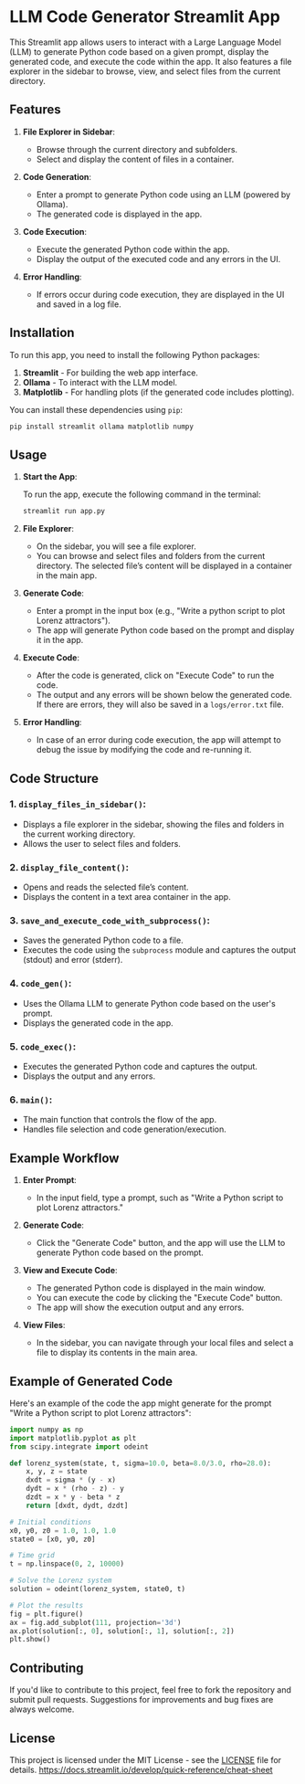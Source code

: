 # LLM Code Generator Streamlit App

This Streamlit app allows users to interact with a Large Language Model (LLM) to generate Python code based on a given prompt, display the generated code, and execute the code within the app. It also features a file explorer in the sidebar to browse, view, and select files from the current directory.

## Features

1. **File Explorer in Sidebar**:
   - Browse through the current directory and subfolders.
   - Select and display the content of files in a container.

2. **Code Generation**:
   - Enter a prompt to generate Python code using an LLM (powered by Ollama).
   - The generated code is displayed in the app.

3. **Code Execution**:
   - Execute the generated Python code within the app.
   - Display the output of the executed code and any errors in the UI.

4. **Error Handling**:
   - If errors occur during code execution, they are displayed in the UI and saved in a log file.

## Installation

To run this app, you need to install the following Python packages:

1. **Streamlit** - For building the web app interface.
2. **Ollama** - To interact with the LLM model.
3. **Matplotlib** - For handling plots (if the generated code includes plotting).

You can install these dependencies using `pip`:

```bash
pip install streamlit ollama matplotlib numpy
```

## Usage

1. **Start the App**: 

   To run the app, execute the following command in the terminal:

   ```bash
   streamlit run app.py
   ```

2. **File Explorer**:
   - On the sidebar, you will see a file explorer.
   - You can browse and select files and folders from the current directory. The selected file’s content will be displayed in a container in the main app.

3. **Generate Code**:
   - Enter a prompt in the input box (e.g., "Write a python script to plot Lorenz attractors").
   - The app will generate Python code based on the prompt and display it in the app.

4. **Execute Code**:
   - After the code is generated, click on "Execute Code" to run the code.
   - The output and any errors will be shown below the generated code. If there are errors, they will also be saved in a `logs/error.txt` file.

5. **Error Handling**:
   - In case of an error during code execution, the app will attempt to debug the issue by modifying the code and re-running it.

## Code Structure

### 1. **`display_files_in_sidebar()`**:
   - Displays a file explorer in the sidebar, showing the files and folders in the current working directory.
   - Allows the user to select files and folders.

### 2. **`display_file_content()`**:
   - Opens and reads the selected file’s content.
   - Displays the content in a text area container in the app.

### 3. **`save_and_execute_code_with_subprocess()`**:
   - Saves the generated Python code to a file.
   - Executes the code using the `subprocess` module and captures the output (stdout) and error (stderr).

### 4. **`code_gen()`**:
   - Uses the Ollama LLM to generate Python code based on the user's prompt.
   - Displays the generated code in the app.

### 5. **`code_exec()`**:
   - Executes the generated Python code and captures the output.
   - Displays the output and any errors.

### 6. **`main()`**:
   - The main function that controls the flow of the app.
   - Handles file selection and code generation/execution.

## Example Workflow

1. **Enter Prompt**:
   - In the input field, type a prompt, such as "Write a Python script to plot Lorenz attractors."

2. **Generate Code**:
   - Click the "Generate Code" button, and the app will use the LLM to generate Python code based on the prompt.

3. **View and Execute Code**:
   - The generated Python code is displayed in the main window.
   - You can execute the code by clicking the "Execute Code" button.
   - The app will show the execution output and any errors.

4. **View Files**:
   - In the sidebar, you can navigate through your local files and select a file to display its contents in the main area.

## Example of Generated Code

Here's an example of the code the app might generate for the prompt "Write a Python script to plot Lorenz attractors":

```python
import numpy as np
import matplotlib.pyplot as plt
from scipy.integrate import odeint

def lorenz_system(state, t, sigma=10.0, beta=8.0/3.0, rho=28.0):
    x, y, z = state
    dxdt = sigma * (y - x)
    dydt = x * (rho - z) - y
    dzdt = x * y - beta * z
    return [dxdt, dydt, dzdt]

# Initial conditions
x0, y0, z0 = 1.0, 1.0, 1.0
state0 = [x0, y0, z0]

# Time grid
t = np.linspace(0, 2, 10000)

# Solve the Lorenz system
solution = odeint(lorenz_system, state0, t)

# Plot the results
fig = plt.figure()
ax = fig.add_subplot(111, projection='3d')
ax.plot(solution[:, 0], solution[:, 1], solution[:, 2])
plt.show()
```

## Contributing

If you'd like to contribute to this project, feel free to fork the repository and submit pull requests. Suggestions for improvements and bug fixes are always welcome.

## License

This project is licensed under the MIT License - see the [LICENSE](LICENSE) file for details.
https://docs.streamlit.io/develop/quick-reference/cheat-sheet
